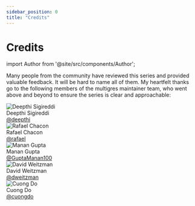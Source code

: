 ```yaml
---
sidebar_position: 0
title: "Credits"
---
```


# Credits

import Author from '@site/src/components/Author';

<Author
  name="Sugu Sougoumarane"
  title="Creator of Multigres, Vitess"
  imageUrl="https://github.com/sougou.png"
/>

Many people from the community have reviewed this series and provided valuable feedback. It will be hard to name all of them. My heartfelt thanks go to the following members of the multigres maintainer team, who went above and beyond to ensure the series is clear and approachable:

<div style={{display: 'flex', flexDirection: 'column', gap: '1rem', marginTop: '2rem'}}>
  <div style={{display: 'flex', alignItems: 'center', gap: '1rem', padding: '1rem', background: 'var(--ifm-background-surface-color)', borderRadius: '8px'}}>
    <img src="https://github.com/deepthi.png" alt="Deepthi Sigireddi" style={{width: '60px', height: '60px', borderRadius: '50%'}} />
    <div>
      <div style={{fontWeight: 'bold', fontSize: '1.1rem'}}>Deepthi Sigireddi</div>
      <div style={{opacity: 0.8}}>
        <a href="https://github.com/deepthi" target="_blank" rel="noopener noreferrer">@deepthi</a>
      </div>
    </div>
  </div>

  <div style={{display: 'flex', alignItems: 'center', gap: '1rem', padding: '1rem', background: 'var(--ifm-background-surface-color)', borderRadius: '8px'}}>
    <img src="https://github.com/rafael.png" alt="Rafael Chacon" style={{width: '60px', height: '60px', borderRadius: '50%'}} />
    <div>
      <div style={{fontWeight: 'bold', fontSize: '1.1rem'}}>Rafael Chacon</div>
      <div style={{opacity: 0.8}}>
        <a href="https://github.com/rafael" target="_blank" rel="noopener noreferrer">@rafael</a>
      </div>
    </div>
  </div>

  <div style={{display: 'flex', alignItems: 'center', gap: '1rem', padding: '1rem', background: 'var(--ifm-background-surface-color)', borderRadius: '8px'}}>
    <img src="https://github.com/GuptaManan100.png" alt="Manan Gupta" style={{width: '60px', height: '60px', borderRadius: '50%'}} />
    <div>
      <div style={{fontWeight: 'bold', fontSize: '1.1rem'}}>Manan Gupta</div>
      <div style={{opacity: 0.8}}>
        <a href="https://github.com/GuptaManan100" target="_blank" rel="noopener noreferrer">@GuptaManan100</a>
      </div>
    </div>
  </div>

  <div style={{display: 'flex', alignItems: 'center', gap: '1rem', padding: '1rem', background: 'var(--ifm-background-surface-color)', borderRadius: '8px'}}>
    <img src="https://github.com/dweitzman.png" alt="David Weitzman" style={{width: '60px', height: '60px', borderRadius: '50%'}} />
    <div>
      <div style={{fontWeight: 'bold', fontSize: '1.1rem'}}>David Weitzman</div>
      <div style={{opacity: 0.8}}>
        <a href="https://github.com/dweitzman" target="_blank" rel="noopener noreferrer">@dweitzman</a>
      </div>
    </div>
  </div>

  <div style={{display: 'flex', alignItems: 'center', gap: '1rem', padding: '1rem', background: 'var(--ifm-background-surface-color)', borderRadius: '8px'}}>
    <img src="https://github.com/cuongdo.png" alt="Cuong Do" style={{width: '60px', height: '60px', borderRadius: '50%'}} />
    <div>
      <div style={{fontWeight: 'bold', fontSize: '1.1rem'}}>Cuong Do</div>
      <div style={{opacity: 0.8}}>
        <a href="https://github.com/cuongdo" target="_blank" rel="noopener noreferrer">@cuongdo</a>
      </div>
    </div>
  </div>
</div>
